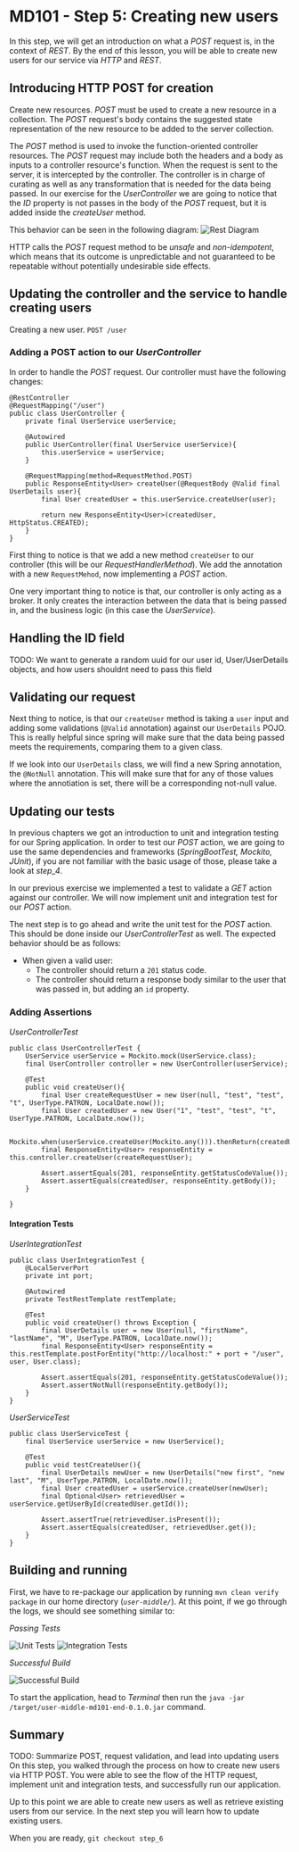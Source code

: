 # MD101 - Step 5: Creating new users

In this step, we will get an introduction on what a _POST_ request is, in the context of _REST_. By the end of this lesson,
you will be able to create new users for our service via _HTTP_ and _REST_.

## Introducing HTTP POST for creation

Create new resources. _POST_ must be used to create a new resource in a collection. The _POST_ request's body contains the suggested state representation
of the new resource to be added to the server collection.

The _POST_ method is used to invoke the function-oriented controller resources. The _POST_ request may include both 
the headers and a body as inputs to a controller resource's function. When the request is sent to the server, it is intercepted
by the controller. The controller is in charge of curating as well as any transformation that is needed for the data being passed.
In our exercise for the _UserController_ we are going to notice that the _ID_ property is not passes in the body of the _POST_
request, but it is added inside the _createUser_ method.

This behavior can be seen in the following diagram:
![Rest Diagram](images/Post.png "HTTP REST Request")

HTTP calls the _POST_ request method to be _unsafe_ and _non-idempotent_, which means that its outcome is unpredictable
and not guaranteed to be repeatable without potentially undesirable side effects.

## Updating the controller and the service to handle creating users
Creating a new user.
```POST /user```

### Adding a POST action to our _UserController_ 
In order to handle the _POST_ request. Our controller must have the following changes:

```
@RestController
@RequestMapping("/user")
public class UserController {
    private final UserService userService;

    @Autowired
    public UserController(final UserService userService){
        this.userService = userService;
    }
    
    @RequestMapping(method=RequestMethod.POST)
    public ResponseEntity<User> createUser(@RequestBody @Valid final UserDetails user){
        final User createdUser = this.userService.createUser(user);
        
        return new ResponseEntity<User>(createdUser, HttpStatus.CREATED);
    }
}
```

First thing to notice is that we add a new method `createUser` to our controller (this will be our _RequestHandlerMethod_). We add the annotation with a new
`RequestMehod`, now implementing a _POST_ action.


One very important thing to notice is that, our controller is only acting as a broker. It only creates the interaction between the data that 
is being passed in, and the business logic (in this case the _UserService_).

## Handling the ID field
TODO: We want to generate a random uuid for our user id, User/UserDetails objects, and how users shouldnt need to pass this field

## Validating our request
Next thing to notice, is that our `createUser` method is taking a `user` input and adding some validations (`@Valid` annotation) against our `UserDetails` POJO.
This is really helpful since spring will make sure that the data being passed meets the requirements, comparing them to a given class.

If we look into our `UserDetails` class, we will find a new Spring annotation, the `@NotNull` annotation. This will make sure that for any of 
those values where the annotiation is set, there will be a corresponding not-null value.

## Updating our tests
In previous chapters we got an introduction to unit and integration testing for our Spring application. In order to test our _POST_ action, 
we are going to use the same dependencies and frameworks (_SpringBootTest, Mockito, JUnit_), if you are not familiar with the basic usage of those, please take a look at _step_4_.

In our previous exercise we implemented a test to validate a _GET_ action against our controller. We will now implement unit and integration test for our _POST_ action.

The next step is to go ahead and write the unit test for the _POST_ action. This should be done inside our _UserControllerTest_ as well.
The expected behavior should be as follows:
* When given a valid user:
    * The controller should return a `201` status code.
    * The controller should return a response body similar to the user that was passed in, but adding an `id` property.

### Adding Assertions
_UserControllerTest_
```
public class UserControllerTest {
    UserService userService = Mockito.mock(UserService.class);
    final UserController controller = new UserController(userService);
    
    @Test
    public void createUser(){
        final User createRequestUser = new User(null, "test", "test", "t", UserType.PATRON, LocalDate.now());
        final User createdUser = new User("1", "test", "test", "t", UserType.PATRON, LocalDate.now());

        Mockito.when(userService.createUser(Mockito.any())).thenReturn(createdUser);
        final ResponseEntity<User> responseEntity = this.controller.createUser(createRequestUser);

        Assert.assertEquals(201, responseEntity.getStatusCodeValue());
        Assert.assertEquals(createdUser, responseEntity.getBody());
    }
    
}
```

#### Integration Tests

_UserIntegrationTest_
```
public class UserIntegrationTest {
    @LocalServerPort
    private int port;
    
    @Autowired
    private TestRestTemplate restTemplate;
    
    @Test
    public void createUser() throws Exception {
        final UserDetails user = new User(null, "firstName", "lastName", "M", UserType.PATRON, LocalDate.now());
        final ResponseEntity<User> responseEntity = this.restTemplate.postForEntity("http://localhost:" + port + "/user", user, User.class);
    
        Assert.assertEquals(201, responseEntity.getStatusCodeValue());
        Assert.assertNotNull(responseEntity.getBody()); 
    }
}
```

_UserServiceTest_

```
public class UserServiceTest {
    final UserService userService = new UserService();

    @Test
    public void testCreateUser(){
        final UserDetails newUser = new UserDetails("new first", "new last", "M", UserType.PATRON, LocalDate.now());
        final User createdUser = userService.createUser(newUser);
        final Optional<User> retrievedUser = userService.getUserById(createdUser.getId());

        Assert.assertTrue(retrievedUser.isPresent());
        Assert.assertEquals(createdUser, retrievedUser.get());
    }
}
```

## Building and running
First, we have to re-package our application by running `mvn clean verify package` in our home directory (_`user-middle/`_).
At this point, if we go through the logs, we should see something similar to:

_Passing Tests_

![Unit Tests](images/PassingTests.png "Unit Test")
![Integration Tests](images/integration.png "Integration Test")

_Successful Build_

![Successful Build](images/success.png "Successful Build")


To start the application, head to _Terminal_ then run the `java -jar /target/user-middle-md101-end-0.1.0.jar` command.

## Summary
TODO: Summarize POST, request validation, and lead into updating users
On this step, you walked through the process on how to create new users via HTTP POST. You were able to see the flow of the 
HTTP request, implement unit and integration tests, and successfully run our application.

Up to this point we are able to create new users as well as retrieve existing users from our service. In the next step you will
learn how to update existing users.

When you are ready, `git checkout step_6`